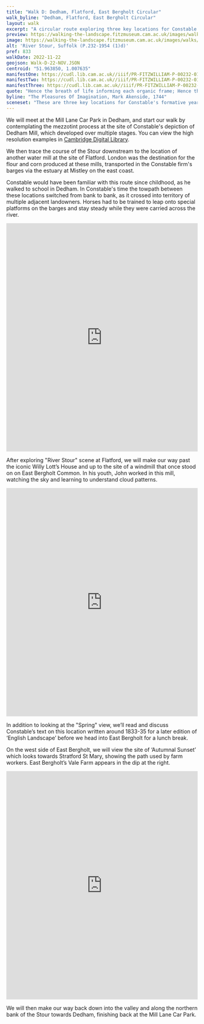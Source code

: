 ```yaml
---
title: "Walk D: Dedham, Flatford, East Bergholt Circular"
walk_byline: "Dedham, Flatford, East Bergholt Circular"
layout: walk
excerpt: "A circular route exploring three key locations for Constable's formative years"
preview: https://walking-the-landscape.fitzmuseum.cam.ac.uk/images/walks/PR-FITZWILLIAM-P-00232-01954-00001-D-000-00001_crop_preview.jpg
image: https://walking-the-landscape.fitzmuseum.cam.ac.uk/images/walks/PR-FITZWILLIAM-P-00232-01954-00001-D-000-00001_crop.jpg
alt: 'River Stour, Suffolk (P.232-1954 (1)d)'
pref: 833
walkDate: 2022-11-22
geojson: Walk-D-22-NOV.JSON
centroid: "51.963850, 1.007635"
manifestOne: https://cudl.lib.cam.ac.uk//iiif/PR-FITZWILLIAM-P-00232-01954-00001-D
manifestTwo: https://cudl.lib.cam.ac.uk//iiif/PR-FITZWILLIAM-P-00232-01954-00001-B
manifestThree: https://cudl.lib.cam.ac.uk//iiif/PR-FITZWILLIAM-P-00232-01954-00001-C
quote: "Hence the breath of life informing each organic frame; Hence the green earth, and wild resounding waves; Hence light and shade alternate, warmth and cold, and bright and dewy clouds, and vernal show'rs, and all the fair variety of things."
byline: "The Pleasures Of Imagination, Mark Akenside, 1744"
sceneset: "These are three key locations for Constable's formative years: his father, Golding Constable, owned mills in each of these places. Constable's family home was situated in East Bergholt, and John trod the path to Dedham every day to school."
---
```

We will meet at the Mill Lane Car Park in Dedham, and start our walk by contemplating the mezzotint process at the site of Constable's depiction of Dedham Mill, which developed over multiple stages. You can view the high resolution examples in [Cambridge Digital Library](https://cudl.lib.cam.ac.uk/collections/constable).

We then trace the course of the Stour downstream to the location of another water mill at the site of Flatford. London was the destination for the flour and corn produced at these mills, transported in the Constable firm's barges via the estuary at Mistley on the east coast.

Constable would have been familiar with this route since childhood, as he walked to school in Dedham. In Constable's time the towpath between these locations switched from bank to bank, as it crossed into territory of multiple adjacent landowners. Horses had to be trained to leap onto special platforms on the barges and stay steady while they were carried across the river.

<iframe src="https://fitzmuseum.cam.ac.uk/uv.html#?manifest={{ page.manifestOne }}&c=0&m=0&cv=0&config=&locales=en-GB:English (GB),cy-GB:Cymraeg,fr-FR:Français (FR),pl-PL:Polski,sv-SE:Svenska&r=0" width="100%" height="600" allowfullscreen frameborder="0"></iframe>

 After exploring "River Stour" scene at Flatford, we will make our way past the iconic Willy Lott’s House and up to the site of a windmill that once stood on on East Bergholt Common. In his youth, John worked in this mill, watching the sky and learning to understand cloud patterns.

<iframe src="https://fitzmuseum.cam.ac.uk/uv.html#?manifest={{ page.manifestOne }}&c=0&m=0&cv=0&config=&locales=en-GB:English (GB),cy-GB:Cymraeg,fr-FR:Français (FR),pl-PL:Polski,sv-SE:Svenska&r=0" width="100%" height="600" allowfullscreen frameborder="0"></iframe>

In addition to looking at the "Spring" view, we’ll read and discuss Constable’s text on this location written around 1833-35 for a later edition of ‘English Landscape’ before we head into East Bergholt for a lunch break.

On the west side of East Bergholt, we will view the site of ‘Autumnal Sunset’ which looks towards Stratford St Mary, showing the path used by farm workers. East Bergholt’s Vale Farm appears in the dip at the right.

<iframe src="https://fitzmuseum.cam.ac.uk/uv.html#?manifest={{ page.manifestThree }}&c=0&m=0&cv=0&config=&locales=en-GB:English (GB),cy-GB:Cymraeg,fr-FR:Français (FR),pl-PL:Polski,sv-SE:Svenska&r=0" width="100%" height="600" allowfullscreen frameborder="0"></iframe>

We will then make our way back down into the valley and along the northern bank of the Stour towards Dedham, finishing back at the Mill Lane Car Park.